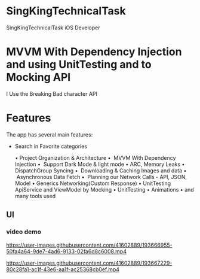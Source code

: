 # SingKingTechnicalTask
SingKingTechnicalTask iOS Developer

# MVVM With Dependency Injection and using UnitTesting and to Mocking API

I Use the Breaking Bad character API
# Features
The app has several main features:

- Search in Favorite categories 

    •     Project Organization & Architecture
    •     MVVM With Dependency Injection
    •     Support Dark Mode & light mode 
    •     ARC, Memory Leaks
    •     DispatchGroup Syncing
    •     Downloading & Caching Images and data
    •     Asynchronous Data Fetch
    •     Planning our Network Calls - API, JSON, Model
    •     Generics Networking(Custom Response)
    •     UnitTesting ApiService and ViewModel by Mocking
    •     UnitTesting
    •     Animations 
    •     and many tools used

## UI
### video demo
https://user-images.githubusercontent.com/41602889/193666955-50fa4a64-9de7-4ad6-9133-02fa6d8c6008.mp4


https://user-images.githubusercontent.com/41602889/193667229-80c28fa1-ac1f-43e6-aa1f-ac25368cb0ef.mp4
